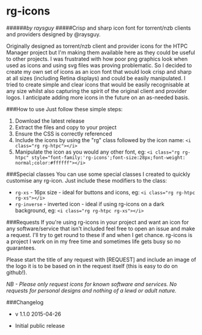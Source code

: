 # rg-icons
######*by raysguy*
#####Crisp and sharp icon font for torrent/nzb clients and providers designed by @raysguy.

Originally designed as torrent/nzb client and provider icons for the HTPC Manager project but I'm making them available here as they could be useful to other projects.  I was frustrated with how poor png graphics look when used as icons and using svg files was proving problematic.  So I decided to create my own set of icons as an icon font that would look crisp and sharp at all sizes (including Retina displays) and could be easily manipulated.  I tried to create simple and clear icons that would be easily recognisable at any size whilst also capturing the spirit of the original client and provider logos.  I anticipate adding more icons in the future on an as-needed basis.

###How to use
Just follow these simple steps:
 1. Download the latest release
 2. Extract the files and copy to your project
 3. Ensure the CSS is correctly referenced
 4. Include the icons by using the "rg" class followed by the icon name: `<i class="rg rg-htpc"></i>`
 5. Manipulate the icon as you would any other font, eg: `<i class="rg rg-htpc" style="font-family:'rg-icons';font-size:28px;font-weight: normal;color:#ffffff"></i>`
 
###Special classes
You can use some special classes I created to quickly customise any rg-icon.  Just include these modifiers to the class:
 * `rg-xs` - 16px size - ideal for buttons and icons, eg: `<i class="rg rg-htpc rg-xs"></i>`
 * `rg-inverse` - inverted icon - ideal if using rg-icons on a dark background, eg: `<i class="rg rg-htpc rg-xs"></i>`
 
###Requests
If you're using rg-icons in your project and want an icon for any software/service that isn't included feel free to open an issue and make a request.  I'll try to get round to these if and when I get chance.  rg-icons is a project I work on in my free time and sometimes life gets busy so no guarantees.

Please start the title of any request with [REQUEST] and include an image of the logo it is to be based on in the request itself (this is easy to do on github!).

*NB - Please only request icons for known software and services.  No requests for personal designs and nothing of a lewd or adult nature.*

###Changelog
 * v 1.1.0 2015-04-26
  - Initial public release
